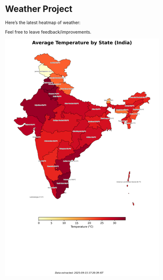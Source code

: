 # Weather Project

Here’s the latest heatmap of weather:

Feel free to leave feedback/improvements.

![India Heatmap](docs/assets/india_heatmap.png?v=C7FD91)
